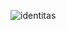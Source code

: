 ![identitas](https://user-images.githubusercontent.com/91790572/136556240-a4f8c86a-97a0-40c4-ba42-88fdd51259e8.jpeg)

